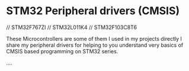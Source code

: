 # STM32 Peripheral drivers (CMSIS) 

// STM32F767ZI
// STM32L011K4
// STM32F103C8T6

These Microcontrollers are some of them I used in my projects directly I share my peripheral drivers for helping to you understand very basics of CMSIS based programming on STM32 series. 

....
